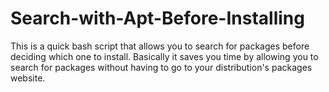 # Search-with-Apt-Before-Installing
This is a quick bash script that allows you to search for packages before deciding which one to install. Basically it saves you time by allowing you to search for packages without having to go to your distribution's packages website.

